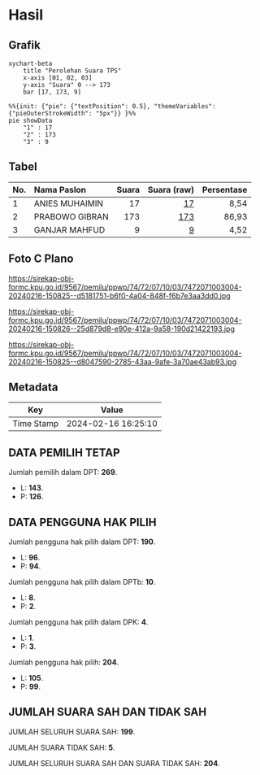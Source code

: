 # Hasil

## Grafik

```mermaid
xychart-beta
    title "Perolehan Suara TPS"
    x-axis [01, 02, 03]
    y-axis "Suara" 0 --> 173
    bar [17, 173, 9]
```

```mermaid
%%{init: {"pie": {"textPosition": 0.5}, "themeVariables": {"pieOuterStrokeWidth": "5px"}} }%%
pie showData
    "1" : 17
    "2" : 173
    "3" : 9
```

## Tabel

| No. | Nama Paslon    | Suara | Suara (raw) | Persentase |
|:--- |:-------------- | -----:| -----------:| ----------:|
| 1   | ANIES MUHAIMIN | 17    | [17][p-1]   | 8,54       |
| 2   | PRABOWO GIBRAN | 173   | [173][p-2]  | 86,93      |
| 3   | GANJAR MAHFUD  | 9     | [9][p-3]    | 4,52       |


[p-1]: https://github.com/gigit-pemilu/pemilu-2024-74-sulawesi-tenggara/blob/main/pilpres/hitung-suara/sub/74-sulawesi-tenggara/sub/72-kota-bau-bau/sub/07-lea-lea/sub/1003-palabusa/sub/004-tps/sub/paslon-1.txt
[p-2]: https://github.com/gigit-pemilu/pemilu-2024-74-sulawesi-tenggara/blob/main/pilpres/hitung-suara/sub/74-sulawesi-tenggara/sub/72-kota-bau-bau/sub/07-lea-lea/sub/1003-palabusa/sub/004-tps/sub/paslon-2.txt
[p-3]: https://github.com/gigit-pemilu/pemilu-2024-74-sulawesi-tenggara/blob/main/pilpres/hitung-suara/sub/74-sulawesi-tenggara/sub/72-kota-bau-bau/sub/07-lea-lea/sub/1003-palabusa/sub/004-tps/sub/paslon-3.txt

## Foto C Plano

https://sirekap-obj-formc.kpu.go.id/9567/pemilu/ppwp/74/72/07/10/03/7472071003004-20240216-150825--d5181751-b6f0-4a04-848f-f6b7e3aa3dd0.jpg

https://sirekap-obj-formc.kpu.go.id/9567/pemilu/ppwp/74/72/07/10/03/7472071003004-20240216-150826--25d879d8-e90e-412a-9a58-190d21422193.jpg

https://sirekap-obj-formc.kpu.go.id/9567/pemilu/ppwp/74/72/07/10/03/7472071003004-20240216-150825--d8047590-2785-43aa-9afe-3a70ae43ab93.jpg


## Metadata

| Key        | Value               |
| ---------- | ------------------- |
| Time Stamp | 2024-02-16 16:25:10 |


## DATA PEMILIH TETAP

Jumlah pemilih dalam DPT: **269**.
 * L: **143**.
 * P: **126**.

## DATA PENGGUNA HAK PILIH

Jumlah pengguna hak pilih dalam DPT: **190**.
 * L: **96**.
 * P: **94**.

Jumlah pengguna hak pilih dalam DPTb: **10**.
 * L: **8**.
 * P: **2**.

Jumlah pengguna hak pilih dalam DPK: **4**.
 * L: **1**.
 * P: **3**.

Jumlah pengguna hak pilih: **204**.
 * L: **105**.
 * P: **99**.

## JUMLAH SUARA SAH DAN TIDAK SAH

JUMLAH SELURUH SUARA SAH: **199**.

JUMLAH SUARA TIDAK SAH: **5**.

JUMLAH SELURUH SUARA SAH DAN SUARA TIDAK SAH: **204**.


